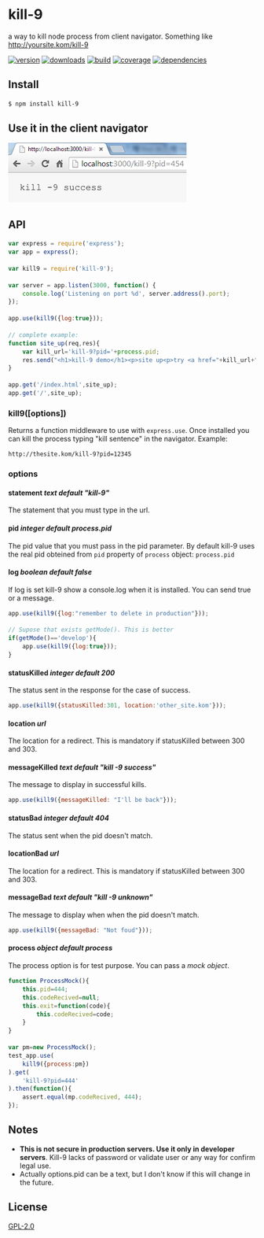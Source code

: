 # kill-9
a way to kill node process from client navigator. Something like http://yoursite.kom/kill-9

[![version](https://img.shields.io/npm/v/kill-9.svg)](https://npmjs.org/package/kill-9)
[![downloads](https://img.shields.io/npm/dm/kill-9.svg)](https://npmjs.org/package/kill-9)
[![build](https://img.shields.io/travis/codenautas/kill-9/master.svg)](https://travis-ci.org/codenautas/kill-9)
[![coverage](https://img.shields.io/coveralls/codenautas/kill-9/master.svg)](https://coveralls.io/r/codenautas/kill-9)
[![dependencies](https://img.shields.io/david/codenautas/kill-9.svg)](https://david-dm.org/codenautas/kill-9)

## Install

```sh
$ npm install kill-9
```

## Use it in the client navigator

![use kill-9 as a url in the navigator](docs/chromeKill-9.png)

## API

```js
var express = require('express');
var app = express();

var kill9 = require('kill-9');

var server = app.listen(3000, function() {
    console.log('Listening on port %d', server.address().port);
});

app.use(kill9({log:true}));

// complete example: 
function site_up(req,res){
    var kill_url='kill-9?pid='+process.pid;
    res.send("<h1>kill-9 demo</h1><p>site up<p>try <a href="+kill_url+">"+kill_url+"</a>");
}

app.get('/index.html',site_up);
app.get('/',site_up);
```

### kill9([options])

Returns a function middleware to use with ``express.use``. 
Once installed you can kill the process typing "kill sentence" in the navigator.
Example:

```url
http://thesite.kom/kill-9?pid=12345
```

### options

#### statement *text default "kill-9"*

The statement that you must type in the url. 

#### pid *integer default process.pid*

The pid value that you must pass in the pid parameter. 
By default kill-9 uses the real pid obteined from ``pid`` property of ``process`` object: ``process.pid``

#### log *boolean default false*

If log is set kill-9 show a console.log when it is installed. You can send true or a message.

```js
app.use(kill9({log:"remember to delete in production"}));

// Supose that exists getMode(). This is better
if(getMode()=='develop'){
    app.use(kill9({log:true}));
}
```

#### statusKilled *integer default 200*

The status sent in the response for the case of success.
```js
app.use(kill9({statusKilled:301, location:'other_site.kom'}));
```

#### location *url*

The location for a redirect. This is mandatory if statusKilled between 300 and 303. 

#### messageKilled *text default "kill -9 success"*

The message to display in successful kills. 
```js
app.use(kill9({messageKilled: "I'll be back"}));
```

#### statusBad *integer default 404*

The status sent when the pid doesn't match.

#### locationBad *url*

The location for a redirect. This is mandatory if statusKilled between 300 and 303. 

#### messageBad *text default "kill -9 unknown"*

The message to display when when the pid doesn't match.
```js
app.use(kill9({messageBad: "Not foud"}));
```

#### process *object default process*

The process option is for test purpose. You can pass a *mock object*. 

```js
function ProcessMock(){
    this.pid=444;
    this.codeRecived=null;
    this.exit=function(code){
        this.codeRecived=code;
    }
}

var pm=new ProcessMock();
test_app.use(
    kill9({process:pm})
).get(
    'kill-9?pid=444'
).then(function(){
    assert.equal(mp.codeRecived, 444);
});
```

## Notes

 + **This is not secure in production servers. Use it only in developer servers**. Kill-9 lacks of password or validate user or any way for confirm legal use.
 + Actually options.pid can be a text, but I don't know if this will change in the future. 
 
## License

[GPL-2.0](LICENSE)


